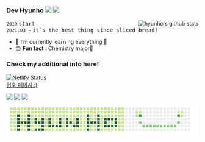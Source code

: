<h3>Dev Hyunho <img src="https://raw.githubusercontent.com/MartinHeinz/MartinHeinz/master/wave.gif" width="30px"> <a href="https://hits.seeyoufarm.com"><img src="https://hits.seeyoufarm.com/api/count/incr/badge.svg?url=https%3A%2F%2Fgithub.com%2Fhyunolike%2Fhyunolike&count_bg=%2300C13A&title_bg=%23252525&icon=github.svg&icon_color=%23E7E7E7&title=hits&edge_flat=true"/></a></h3>
<img align="right" src="https://github-readme-stats.vercel.app/api?username=hyunolike&show_icons=true&include_all_commits=true&theme=ayu-mirage" alt="hyunho's github stats" />


`2019` <samp> start </samp> 
<br />
`2021.03 ~` <samp> it`s the best thing since sliced bread!  </samp>
<br /> 
- 🌱 I’m currently learning everything 🤣
- 🙃 __Fun fact__ : Chemistry major🧪

### Check my additional info here! 
[![Netlify Status](https://api.netlify.com/api/v1/badges/9a0b2109-4524-4780-8b20-3bd9a24c3bdb/deploy-status)](https://app.netlify.com/sites/hyunolike/deploys) <br>
[현호 페이지 :)](https://hyunolike.netlify.app/)
<div align="left">
    <a target="_blank" href="https://hyunolike.github.io/"><img src="https://postfiles.pstatic.net/MjAxOTEyMjRfMjA2/MDAxNTc3MTkyNjQxMTE2.gKbaF34cMk4H7gGeNL6OO6ARFXgrxra1iSvn3DRFzAMg.TWVLm42SKE4yDn_eMTaU9BGEnU2YSbEV0pf8bHM0UjEg.PNG.occidere/GitHub-Mark-120px-plus.png?type=w773" width="34"></a>
    <a target="_blank" href="https://gitlab.com/hyunolike"><img src="https://res.cloudinary.com/dgggcrkxq/image/upload/v1566913837/noticon/xbgvzmnv8flg8wcbtr3w.png" width="34"></a>
    <a target="_blank" href="https://2021dev-career.tistory.com/"><img src="https://noticon-static.tammolo.com/dgggcrkxq/image/upload/v1567831878/noticon/r5j96kjgofenqdearmdw.png" width="34"></a>
</div>
<br/>
<div align="center">
    <img src="/img/github.png" alt="테스트"/>
</div>











<!--
**hyunolike/hyunolike** is a ✨ _special_ ✨ repository because its `README.md` (this file) appears on your GitHub profile.
<img align="left" src="https://github-readme-stats.vercel.app/api/top-langs/?username=hyunolike&layout=compact&theme=radical" />
`👇 Click My Repos`
<img src="https://raw.githubusercontent.com/MartinHeinz/MartinHeinz/master/wave.gif" width="30px">
Here are some ideas to get you started:

- 🔭 I’m currently working on ...
- 🌱 I’m currently learning ...
- 👯 I’m looking to collaborate on ...
- 🤔 I’m looking for help with ...
- 💬 Ask me about ...
- 📫 How to reach me: ...
- 😄 Pronouns: ...
- ⚡ Fun fact: ...

https://postfiles.pstatic.net/MjAxOTEyMjRfMjA2/MDAxNTc3MTkyNjQxMTE2.gKbaF34cMk4H7gGeNL6OO6ARFXgrxra1iSvn3DRFzAMg.TWVLm42SKE4yDn_eMTaU9BGEnU2YSbEV0pf8bHM0UjEg.PNG.occidere/GitHub-Mark-120px-plus.png?type=w773
-->

